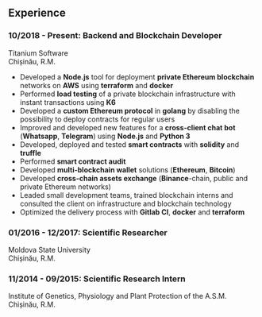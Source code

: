 ## Experience

### **10/2018 - Present: Backend and Blockchain Developer**

Titanium Software  
Chișinău, R.M.

- Developed a **Node.js** tool for deployment **private Ethereum blockchain** networks on **AWS** using **terraform** and **docker**
- Performed **load testing** of a private blockchain infrastructure with instant transactions using **K6**
- Developed a **custom Ethereum protocol** in **golang** by disabling the possibility to deploy contracts for regular users
- Improved and developed new features for a **cross-client chat bot** (**Whatsapp**, **Telegram**) using **Node.js** and **Python 3**
- Developed, deployed and tested **smart contracts** with **solidity** and **truffle**
- Performed **smart contract audit**
- Developed **multi-blockchain wallet** solutions (**Ethereum**, **Bitcoin**)
- Developed **cross-chain assets exchange** (**Binance**-chain, public and private Ethereum networks)
- Leaded small development teams, trained blockchain interns and consulted the client on infrastructure and blockchain technology
- Optimized the delivery process with **Gitlab CI**, **docker** and **terraform**

### **01/2016 - 12/2017: Scientific Researcher**

Moldova State University  
Chișinău, R.M.

### **11/2014 - 09/2015: Scientific Research Intern**

Institute of Genetics, Physiology and Plant Protection of the A.S.M.  
Chișinău, R.M.
